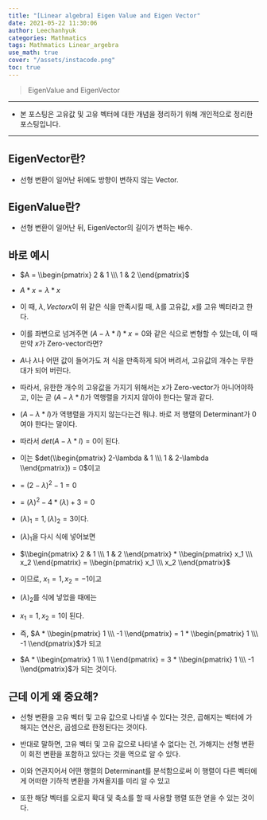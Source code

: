 ```yaml
---
title: "[Linear algebra] Eigen Value and Eigen Vector"
date: 2021-05-22 11:30:06
author: Leechanhyuk
categories: Mathmatics
tags: Mathmatics Linear_argebra
use_math: true
cover: "/assets/instacode.png"
toc: true
---
```


> EigenValue and EigenVector

---

 - 본 포스팅은 고유값 및 고유 벡터에 대한 개념을 정리하기 위해 개인적으로 정리한 포스팅입니다.

---

## EigenVector란?

 - 선형 변환이 일어난 뒤에도 방향이 변하지 않는 Vector.

## EigenValue란?

 - 선형 변환이 일어난 뒤, EigenVector의 길이가 변하는 배수.

## 바로 예시

 - $A = \\begin{pmatrix} 2 & 1 \\\ 1 & 2 \\end{pmatrix}$

 - $A * x = \lambda * x$

 - 이 때, $\lambda, Vector x$이 위 같은 식을 만족시킬 때, $\lambda$를 고유값, $x$를 고유 벡터라고 한다.

 - 이를 좌변으로 넘겨주면 $(A-\lambda*I)*x = 0$와 같은 식으로 변형할 수 있는데, 이 때 만약 $x$가 Zero-vector라면?

 - $A$나 $\lambda$나 어떤 값이 들어가도 저 식을 만족하게 되어 버려서, 고유값의 개수는 무한대가 되어 버린다.

 - 따라서, 유한한 개수의 고유값을 가지기 위해서는 $x$가 Zero-vector가 아니어야하고, 이는 곧 $(A-\lambda*I)$가 역행렬을 가지지 않아야 한다는 말과 같다.

 - $(A-\lambda*I)$가 역행렬을 가지지 않는다는건 뭐냐. 바로 저 행렬의 Determinant가 0여야 한다는 말이다.

 - 따라서 $det(A-\lambda*I) = 0$이 된다.

 - 이는 $det(\\begin{pmatrix} 2-\lambda & 1 \\\ 1 & 2-\lambda \\end{pmatrix}) = 0$이고

 - =  $(2-\lambda)^2 - 1 = 0$

 - =  $(\lambda)^2 - 4*(\lambda) + 3 = 0$

 - $(\lambda)_1 = 1, (\lambda)_2 = 3$이다.

 - $(\lambda)_1$을 다시 식에 넣어보면

 - $\\begin{pmatrix} 2 & 1 \\\ 1 & 2 \\end{pmatrix} * \\begin{pmatrix} x_1 \\\ x_2 \\end{pmatrix} = \\begin{pmatrix} x_1 \\\ x_2 \\end{pmatrix}$

 - 이므로, $x_1 = 1, x_2 = -1$이고

 - $(\lambda)_2$를 식에 넣었을 때에는

 - $x_1 = 1, x_2 = 1$이 된다.
  
 - 즉, $A * \\begin{pmatrix} 1 \\\ -1 \\end{pmatrix} = 1 * \\begin{pmatrix} 1 \\\ -1 \\end{pmatrix}$가 되고

 - $A * \\begin{pmatrix} 1 \\\ 1 \\end{pmatrix} = 3 * \\begin{pmatrix} 1 \\\ -1 \\end{pmatrix}$가 되는 것이다.

## 근데 이게 왜 중요해?

 - 선형 변환을 고유 벡터 및 고유 값으로 나타낼 수 있다는 것은, 곱해지는 벡터에 가해지는 연산은, 곱셈으로 한정된다는 것이다.

 - 반대로 말하면, 고유 벡터 및 고유 값으로 나타낼 수 없다는 건, 가해지는 선형 변환이 회전 변환을 포함하고 있다는 것을 역으로 알 수 있다.

 - 이와 연관지어서 어떤 행렬의 Determinant를 분석함으로써 이 행렬이 다른 벡터에게 어떠한 기하적 변환을 가져올지를 미리 알 수 있고

 - 또한 해당 벡터를 오로지 확대 및 축소를 할 때 사용할 행렬 또한 얻을 수 있는 것이다.

